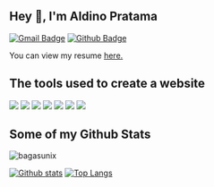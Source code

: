 ## Hey 👋, I'm Aldino Pratama
[![Gmail Badge](https://img.shields.io/badge/-aldinopratama15@gmail.com-c14438?style=flat&logo=Gmail&logoColor=white&link=mailto:aldinopratama15@gmail.com)](mailto:aldinopratama15@gmail.com) [![Github Badge](https://img.shields.io/badge/-bagasunix-grey?style=flat&logo=github&logoColor=white&link=https://github.com/bagasunix/)](https://www.github.com/bagasunix/) <p align='left'> You can view my resume <a href='https://s3-ap-southeast-1.amazonaws.com/glints-dashboard/resume/710c4db6ae773391087b596ba77365dc.pdf' target=_blank><u>here</u>.</a></p>

## The tools used to create a website
<p align=left>
<img src="https://img.shields.io/badge/Software-Xampp-orange?&amp;logo=xampp&amp;logoColor=orange" style="max-width:100%;">
<img src="https://img.shields.io/badge/Software-Laragon-green?&amp;logo=laragon&amp;logoColor=green" style="max-width:100%;">
<img src="https://img.shields.io/badge/Text%20Editor-Visual%20Studio%20Code-blue?&amp;logo=visual%20studio%20code&amp;logoColor=blue" style="max-width:100%;">
<img src="https://img.shields.io/badge/Database-MySql-blue?style=flat?&amp;logo=mysql&amp;logoColor=blue" style="max-width:100%;">
<img src="https://img.shields.io/badge/Code-PHP-purple?style=flat?&amp;logo=php&amp;logoColor=blue" style="max-width:100%;">
<img src="https://img.shields.io/badge/Database-MongoDB-green?style=flat?&amp;logo=mongodb&amp;logoColor=green" style="max-width:100%;">
<img src="https://img.shields.io/badge/Code-NodeJS-green?style=flat?&amp;logo=node.js&amp;logoColor=green" style="max-width:100%;">
</p>

## Some of my Github Stats
<p align=left> <img src=https://komarev.com/ghpvc/?username=bagasunix alt=bagasunix /> </p>

[![Github stats](https://github-readme-stats.vercel.app/api?username=bagasunix&show_icons=true&include_all_commits=true)](https://github.com/bagasunix/github-readme-stats)
[![Top Langs](https://github-readme-stats.vercel.app/api/top-langs/?username=bagasunix&layout=compact)](https://github.com/bagasunix/github-readme-stats)

